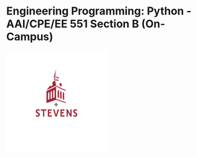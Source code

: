 # Engineering Programming: Python - AAI/CPE/EE 551 Section B (On-Campus)

![Stevens Transparent Logo](stevenslogo.png)
